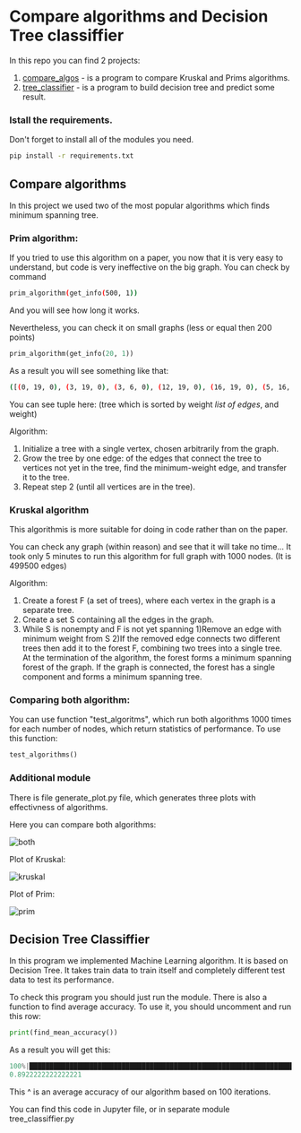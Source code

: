 # Compare algorithms and Decision Tree classiffier
In this repo you can find 2 projects:
1. [compare_algos](compare_algos.py) - is a program to compare Kruskal and Prims algorithms.
2. [tree_classifier](tree_classifier.py) - is a program to build decision tree and predict some result.

### Istall the requirements. 
Don't forget to install all of the modules you need.
~~~bash
pip install -r requirements.txt
~~~

## Compare algorithms
In this project we used two of the most popular algorithms which finds minimum spanning tree.

### Prim algorithm:
If you tried to use this algorithm on a paper, you now that it is very easy to understand, but code is very ineffective on the big graph. You can check by command 
~~~bash
prim_algorithm(get_info(500, 1))
~~~
And you will see how long it works.

Nevertheless, you can check it on small graphs (less or equal then 200 points)
~~~python
prim_algorithm(get_info(20, 1))
~~~
As a result you will see something like that:
~~~bash
([(0, 19, 0), (3, 19, 0), (3, 6, 0), (12, 19, 0), (16, 19, 0), (5, 16, 0), (5, 8, 0), (8, 17, 0), (5, 14, 0), (13, 14, 0), (10, 11, 0), (11, 18, 0), (7, 18, 0), (7, 9, 0), (2, 6, 1), (4, 5, 1), (1, 3, 1), (1, 11, 1), (15, 16, 1)], 5)
~~~
You can see tuple here: (tree which is sorted by weight *list of edges*, and weight)

Algorithm: 
1. Initialize a tree with a single vertex, chosen arbitrarily from the graph.
2. Grow the tree by one edge: of the edges that connect the tree to vertices not yet in the tree, find the minimum-weight edge, and transfer it to the tree.
3. Repeat step 2 (until all vertices are in the tree).

### Kruskal algorithm
This algorithmis is more suitable for doing in code rather than on the paper.

You can check any graph (within reason) and see that it will take no time...
It took only 5 minutes to run this algorithm for full graph with 1000 nodes. (It is 499500 edges)

Algorithm:
1. Create a forest F (a set of trees), where each vertex in the graph is a separate tree.
2. Create a set S containing all the edges in the graph.
3. While S is nonempty and F is not yet spanning
    1)Remove an edge with minimum weight from S
    2)If the removed edge connects two different trees then add it to the forest F, combining two trees into a single tree. 
At the termination of the algorithm, the forest forms a minimum spanning forest of the graph. If the graph is connected, the forest has a single component and forms a minimum spanning tree.

### Comparing both algorithm:
You can use function "test_algoritms", which run both algorithms 1000 times for each number of nodes, which return statistics of performance.
To use this function:
~~~python
test_algorithms()
~~~

### Additional module
There is file generate_plot.py file, which generates three plots with effectivness of algorithms.

Here you can compare both algorithms:

![both](https://user-images.githubusercontent.com/91532556/154964228-5eb2cea4-d313-485c-a791-4d7b193b8295.png)

Plot of Kruskal:

![kruskal](https://user-images.githubusercontent.com/91532556/154964447-2afee2fb-c3e2-44a2-b4a8-47352b28865f.png)


Plot of Prim:

![prim](https://user-images.githubusercontent.com/91532556/154964474-68eeba0c-990f-49a0-824c-3cc476cafd4b.png)


## Decision Tree Classiffier

In this program we implemented Machine Learning algorithm.
It is based on Decision Tree.
It takes train data to train itself and completely different test data to test its performance.

To check this program you should just run the module. There is also a function to find average accuracy. To use it, you should uncomment and run this row:
~~~python
print(find_mean_accuracy())
~~~
As a result you will get this:
~~~python
100%|██████████████████████████████████████████████████████████████████████████████████████████████████████████████████████████████████████████████████████| 100/100 [00:25<00:00,  3.88it/s]
0.8922222222222221
~~~
This ^ is an average accuracy of our algorithm based on 100 iterations.

You can find this code in Jupyter file, or in separate module tree_classiffier.py
